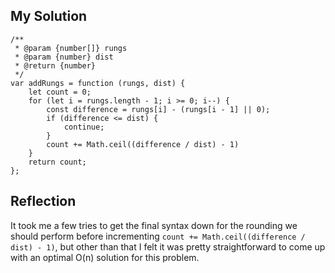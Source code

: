 ## My Solution

```
/**
 * @param {number[]} rungs
 * @param {number} dist
 * @return {number}
 */
var addRungs = function (rungs, dist) {
    let count = 0;
    for (let i = rungs.length - 1; i >= 0; i--) {
        const difference = rungs[i] - (rungs[i - 1] || 0);
        if (difference <= dist) {
            continue;
        }
        count += Math.ceil((difference / dist) - 1)
    }
    return count;
};
```

## Reflection

It took me a few tries to get the final syntax down for the rounding we should perform before incrementing `count += Math.ceil((difference / dist) - 1)`, but other than that I felt it was pretty straightforward to come up with an optimal O(n) solution for this problem.

